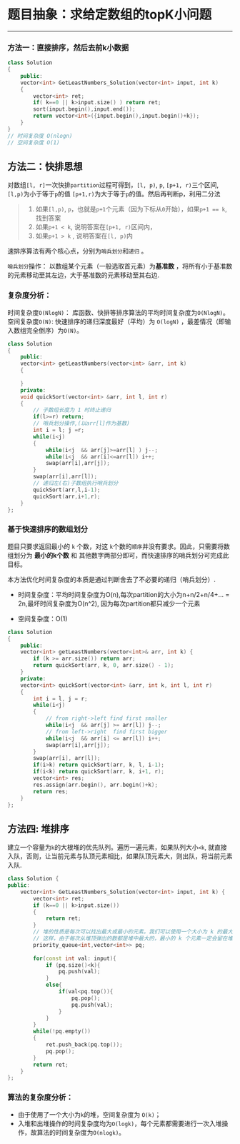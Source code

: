 # 题目抽象：求给定数组的topK小问题

----

### 方法一：直接排序，然后去前k小数据
```cpp
class Solution
{
    public:
    vector<int> GetLeastNumbers_Solution(vector<int> input, int k)
    {
        vector<int> ret;
        if( k==0 || k>input.size() ) return ret;
        sort(input.begin(),input.end());
        return vector<int>({input.begin(),input.begin()+k});
    }
}
// 时间复杂度 O(nlogn)
// 空间复杂度 O(1)
```

## 方法二：快排思想
对数组`[l, r]`一次快排`partition`过程可得到，`[l, p)`, `p`, `[p+1, r)`三个区间,`[l,p)`为小于等于`p`的值 `[p+1,r)`为大于等于`p`的值。然后再判断p，利用二分法

>1. 如果`[l,p)`, `p`，也就是`p+1`个元素（因为下标从`0`开始），如果`p+1 == k`, 找到答案
>2. 如果`p+1 < k`, 说明答案在`[p+1, r)`区间内，
>3. 如果`p+1 > k` , 说明答案在`[l, p)`内

速排序算法有两个核心点，分别为`哨兵划分`和`递归` 。

`哨兵划分`操作： 以数组某个元素（一般选取首元素）为**基准数** ，将所有小于基准数的元素移动至其左边，大于基准数的元素移动至其右边.


### 复杂度分析：
时间复杂度`O(NlogN)`： 库函数、快排等排序算法的平均时间复杂度为`O(NlogN)`。
空间复杂度`O(N)`: 快速排序的递归深度最好（平均）为 `O(logN)` ，最差情况（即输入数组完全倒序）为`O(N)`。

```cpp
class Solution
{
    public:
    vector<int> getLeastNumbers(vector<int> &arr, int k)
    {
        
    }
    private:
    void quickSort(vector<int> &arr, int l, int r)
    {
        // 子数组长度为 1 时终止递归
        if(l>=r) return;
        // 哨兵划分操作,(以arr[l]作为基数)
        int i = l; j =r;
        while(i<j)
        {
            while(i<j  && arr[j]>=arr[l] ) j--;
            while(i<j  && arr[i]<=arr[l]) i++;
            swap(arr[i],arr[j]);
        }
        swap(arr[i],arr[l]);
        // 递归左(右)子数组执行哨兵划分
        quickSort(arr,l,i-1);
        quickSort(arr,i+1,r);
    }
};
```

### 基于快速排序的数组划分
题目只要求返回最小的 `k` 个数，对这 `k`个数的`顺序`并没有要求。因此，只需要将数组划分为 **最小的k个数** 和 其他数字两部分即可，而快速排序的哨兵划分可完成此目标。

本方法优化时间复杂度的本质是通过判断舍去了不必要的递归（哨兵划分）.


* 时间复杂度：平均时间复杂度为O(n),每次partition的大小为n+n/2+n/4+... = 2n,最坏时间复杂度为O(n^2), 因为每次partition都只减少一个元素

* 空间复杂度：O(1)

```cpp
class Solution
{
    public:
    vector<int> getLeastNumbers(vector<int>& arr, int k) {
        if (k >= arr.size()) return arr;
        return quickSort(arr, k, 0, arr.size() - 1);
    }
    private:
    vector<int> quickSort(vector<int> &arr, int k, int l, int r)
    {
        int i = l, j = r;
        while(i<j)
        {
            // from right->left find first smaller
            while(i<j  && arr[j] >= arr[l]) j--;
            // from left->right  find first bigger
            while(i<j  && arr[i] <= arr[l]) i++;
            swap(arr[i],arr[j]);
        }
        swap(arr[i], arr[l]);
        if(i>k) return quickSort(arr, k, l, i-1);
        if(i<k) return quickSort(arr, k, i+1, r);
        vector<int> res;
        res.assign(arr.begin(), arr.begin()+k);
        return res;
    }
};
```


## 方法四: 堆排序
建立一个容量为`k`的大根堆的优先队列。遍历一遍元素，如果队列大小`<k`, 就直接入队，否则，让当前元素与队顶元素相比，如果队顶元素大，则出队，将当前元素入队.
```cpp
class Solution {
public:
    vector<int> GetLeastNumbers_Solution(vector<int> input, int k) {
        vector<int> ret;
        if (k==0 || k>input.size())
        {
            return ret;
        }
        // 堆的性质是每次可以找出最大或最小的元素。我们可以使用一个大小为 k 的最大堆（大顶堆），将数组中的元素依次入堆，当堆的大小超过 k 时，便将多出的元素从堆顶弹出。
        // 这样，由于每次从堆顶弹出的数都是堆中最大的，最小的 k 个元素一定会留在堆里。这样，把数组中的元素全部入堆之后，堆中剩下的 k 个元素就是最大的 k 个数了。
        priority_queue<int,vector<int>> pq;
        
        for(const int val: input){
            if (pq.size()<k){
                pq.push(val);
            }
            else{
                if(val<pq.top()){
                    pq.pop();
                    pq.push(val);
                }
            }
        }
        while(!pq.empty())
        {
            ret.push_back(pq.top());
            pq.pop();
        }
        return ret;
    }
};
```
### 算法的复杂度分析：
* 由于使用了一个大小为`k`的堆，空间复杂度为 `O(k)`；
* 入堆和出堆操作的时间复杂度均为`O(logk)`，每个元素都需要进行一次入堆操作，故算法的时间复杂度为`O(nlogk)`。
